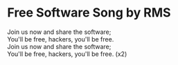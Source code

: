 # Free Software Song by RMS

Join us now and share the software; \
You'll be free, hackers, you'll be free. \
Join us now and share the software; \
You'll be free, hackers, you'll be free. (x2)
